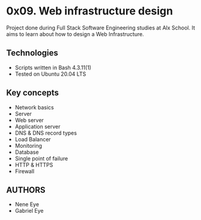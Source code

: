 # 0x09. Web infrastructure design

Project done during Full Stack Software Engineering studies at Alx School. It aims to learn about how to design a Web Infrastructure.

## Technologies

* Scripts written in Bash 4.3.11(1)
* Tested on Ubuntu 20.04 LTS

## Key concepts

- Network basics
- Server
- Web server
- Application server
- DNS & DNS record types
- Load Balancer
- Monitoring
- Database
- Single point of failure
- HTTP & HTTPS
- Firewall

## AUTHORS

* Nene Eye
* Gabriel Eye
